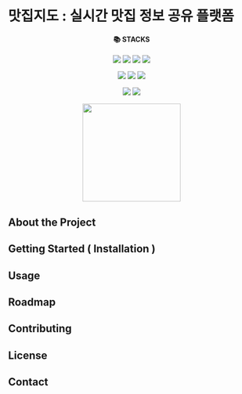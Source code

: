 # 맛집지도 : 실시간 맛집 정보 공유 플랫폼
<div align="center"><h4>📚 STACKS</h4> </div>
<div align="center">
<img src="https://img.shields.io/badge/html-E34F26?style=for-the-badge&logo=html5&logoColor=white"> <img src="https://img.shields.io/badge/css-1572B6?style=for-the-badge&logo=css3&logoColor=white"> <img src="https://img.shields.io/badge/node.js-339933?style=for-the-badge&logo=Node.js&logoColor=white"> <img src="https://img.shields.io/badge/express-000000?style=for-the-badge&logo=express&logoColor=white">

  <img src="https://img.shields.io/badge/AWS EC2-232F3E?style=for-the-badge&logo=amazon%20aws&logoColor=white"/> <img src="https://img.shields.io/badge/NGINX-009639?style=for-the-badge&logo=NGINX&logoColor=white"> <img src="https://img.shields.io/badge/socket.io-010101?style=for-the-badge&logo=socket.io&logoColor=white">

  <img src="https://img.shields.io/badge/AWS RDS-232F3E?style=for-the-badge&logo=amazon%20aws&logoColor=white"/> <img src="https://img.shields.io/badge/mysql-4479A1?style=for-the-badge&logo=mysql&logoColor=white">
</div>
<div align="center"><img src="/uploads/f2c62af097272859d8f37acda908d6aa/그림1.png" width="200" height="200"></div>

</div>



## About the Project
## Getting Started ( Installation )
## Usage
## Roadmap
## Contributing
## License
## Contact